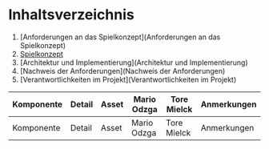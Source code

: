 # Inhaltsverzeichnis

1. [Anforderungen an das Spielkonzept](Anforderungen an das Spielkonzept)  
2. [Spielkonzept](Spielkonzept)
3. [Architektur und Implementierung](Architektur und Implementierung)
4. [Nachweis der Anforderungen](Nachweis der Anforderungen)
5. [Verantwortlichkeiten im Projekt](Verantwortlichkeiten im Projekt)

| Komponente | Detail | Asset | Mario Odzga | Tore Mielck | Anmerkungen | 
| ---------- | ------ | ----- | ----------- | ----------- | ----------- |
| Komponente | Detail | Asset | Mario Odzga | Tore Mielck | Anmerkungen |
